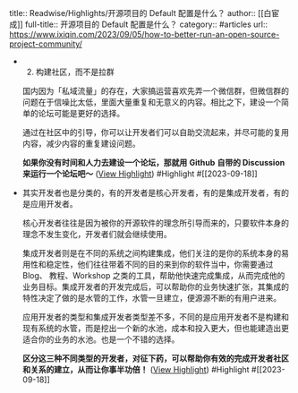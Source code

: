 title:: Readwise/Highlights/开源项目的 Default 配置是什么？
author:: [[白宦成]]
full-title:: 开源项目的 Default 配置是什么？
category:: #articles
url:: https://www.ixiqin.com/2023/09/05/how-to-better-run-an-open-source-project-community/

- 2.  构建社区，而不是拉群
  
  国内因为「私域流量」的存在，大家搞运营喜欢先弄一个微信群，但微信群的问题在于信噪比太低，里面大量重复和无意义的内容。相比之下，建设一个简单的论坛可能是更好的选择。
  
  通过在社区中的引导，你可以让开发者们可以自助交流起来，并尽可能的复用内容，减少内容的重复建设问题。
  
  **如果你没有时间和人力去建设一个论坛，那就用** **Github** **自带的 Discussion 来运行一个论坛吧～** ([View Highlight](https://read.readwise.io/read/01hak7p9dp2t5fnp68fw3tepd0)) #Highlight #[[2023-09-18]]
- 其实开发者也是分类的，有的开发者是核心开发者，有的是集成开发者，有的是应用开发者。
  
  核心开发者往往是因为被你的开源软件的理念所引导而来的，只要软件本身的理念不发生变化，开发者们就会继续使用。
  
  集成开发者则是在不同的系统之间构建集成，他们关注的是你的系统本身的易用性和稳定性，他们往往带着不同的目的来到你的软件当中，你需要通过 Blog、 教程、Workshop 之类的工具，帮助他快速完成集成，从而完成他的业务目标。集成开发者的开发完成后，可以帮助你的业务快速扩张，其集成的特性决定了做的是水管的工作，水管一旦建立，便源源不断的有用户进来。
  
  应用开发者的类型和集成开发者类型差不多，不同的是应用开发者不是构建和现有系统的水管，而是挖出一个新的水池，成本和投入更大，但也能建造出更适合你的业务的水池。也是一个不错的选择。
  
  **区分这三种不同类型的开发者，对征下药，可以帮助你有效的完成开发者社区和关系的建立，从而让你事半功倍！** ([View Highlight](https://read.readwise.io/read/01hak7pzwgzdx2mncc33wrjx1r)) #Highlight #[[2023-09-18]]